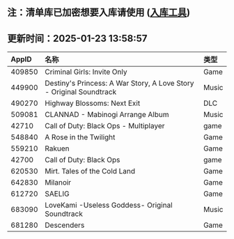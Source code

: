 ## 注：清单库已加密想要入库请使用 ([入库工具](https://github.com/BlankTMing/ManifestAutoUpdate/releases))

## 更新时间：2025-01-23 13:58:57
| AppID | 名称 | 类型  |
| :-------------------- | :----------------------------- | :----------- |
| 409850 | Criminal Girls: Invite Only| Game |
| 449900 | Destiny's Princess: A War Story, A Love Story - Original Soundtrack| Music |
| 490270 | Highway Blossoms: Next Exit| DLC |
| 509081 | CLANNAD - Mabinogi Arrange Album| Music |
| 42710 | Call of Duty: Black Ops - Multiplayer| game |
| 548840 | A Rose in the Twilight| Game |
| 559210 | Rakuen| Game |
| 42700 | Call of Duty: Black Ops| game |
| 620530 | Mirt. Tales of the Cold Land| Game |
| 642830 | Milanoir| Game |
| 612720 | SAELIG| Game |
| 683090 | LoveKami -Useless Goddess- Original Soundtrack| Music |
| 681280 | Descenders| Game |
